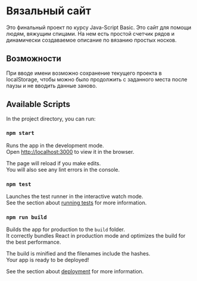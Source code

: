 # Вязальный сайт

Это финальный проект по курсу Java-Script Basic. Это сайт для помощи людям, вяжущим спицами. 
На нем есть простой счетчик рядов и динамически создаваемое описание по вязанию 
простых носков.

## Возможности
При вводе имени возможно сохранение текущего проекта в localStorage, чтобы можно было продолжить 
с заданного места после паузы и не вводить данные заново.


## Available Scripts

In the project directory, you can run:

### `npm start`

Runs the app in the development mode.\
Open [http://localhost:3000](http://localhost:3000) to view it in the browser.

The page will reload if you make edits.\
You will also see any lint errors in the console.

### `npm test`

Launches the test runner in the interactive watch mode.\
See the section about [running tests](https://facebook.github.io/create-react-app/docs/running-tests) for more information.

### `npm run build`

Builds the app for production to the `build` folder.\
It correctly bundles React in production mode and optimizes the build for the best performance.

The build is minified and the filenames include the hashes.\
Your app is ready to be deployed!

See the section about [deployment](https://facebook.github.io/create-react-app/docs/deployment) for more information.

#